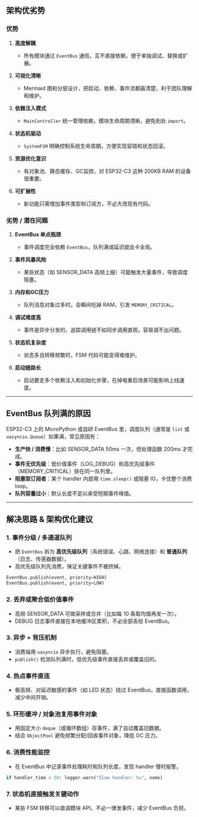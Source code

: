 ## 架构优劣势

### 优势

1. **高度解耦**

   * 所有模块通过 `EventBus` 通信，互不直接依赖，便于单独调试、替换或扩展。
2. **可视化清晰**

   * Mermaid 图和分层设计，把启动、依赖、事件流都画清楚，利于团队理解和维护。
3. **依赖注入模式**

   * `MainController` 统一管理依赖，模块生命周期清晰，避免到处 `import`。
4. **状态机驱动**

   * `SystemFSM` 明确控制系统生命周期，方便实现容错和状态回滚。
5. **资源优化意识**

   * 有对象池、静态缓存、GC监控，对 ESP32-C3 这种 200KB RAM 的设备很重要。
6. **可扩展性**

   * 新功能只需增加事件类型和订阅方，不必大改现有代码。

### 劣势 / 潜在问题

1. **EventBus 单点瓶颈**

   * 事件调度完全依赖 `EventBus`，队列满或延迟就会卡全局。
2. **事件风暴风险**

   * 某些状态（如 SENSOR\_DATA 高频上报）可能触发大量事件，导致调度阻塞。
3. **内存和GC压力**

   * 队列消息对象过多时，会瞬间吃掉 RAM，引发 `MEMORY_CRITICAL`。
4. **调试难度高**

   * 事件是异步分发的，追踪调用链不如同步调用直观，容易调不出问题。
5. **状态机复杂度**

   * 状态多且转移频繁时，FSM 代码可能变得难维护。
6. **启动链路长**

   * 启动要走多个依赖注入和初始化步骤，在掉电重启场景可能影响上线速度。

---

## EventBus 队列满的原因

ESP32-C3 上的 MicroPython 或自研 EventBus 里，调度队列（通常是 `list` 或 `uasyncio.Queue`）如果满，常见原因有：

* **生产快 / 消费慢**：比如 SENSOR\_DATA 50ms 一次，但处理函数 200ms 才完成。
* **事件无优先级**：低价值事件（LOG\_DEBUG）和高优先级事件（MEMORY\_CRITICAL）排在同一队列里。
* **阻塞型订阅者**：某个 handler 内部用 `time.sleep()` 或阻塞 IO，卡住整个消费 loop。
* **队列容量过小**：默认长度不足以承受短期事件峰值。

---

## 解决思路 & 架构优化建议

### 1. **事件分级 / 多通道队列**

* 把 `EventBus` 拆为 **高优先级队列**（系统错误、心跳、网络连接）和 **普通队列**（日志、传感器数据）。
* 高优先级队列先消费，保证关键事件不被挤掉。

```python
EventBus.publish(event, priority=HIGH)
EventBus.publish(event, priority=LOW)
```

### 2. **丢弃或聚合低价值事件**

* 高频 SENSOR\_DATA 可做采样或合并（比如每 10 条取均值再发一次）。
* DEBUG 日志事件直接在本地缓冲区累积，不必全部丢给 EventBus。

### 3. **异步 + 背压机制**

* 消费端用 `uasyncio` 异步执行，避免阻塞。
* `publish()` 检测队列满时，低优先级事件直接丢弃或覆盖旧的。

### 4. **热点事件直连**

* 极高频、对延迟敏感的事件（如 LED 状态）绕过 EventBus，直接函数调用，减少中间开销。

### 5. **环形缓冲 / 对象池复用事件对象**

* 用固定大小 `deque`（或循环数组）存事件，满了自动覆盖旧数据。
* 结合 `ObjectPool` 避免频繁分配/回收事件对象，降低 GC 压力。

### 6. **消费性能监控**

* 在 EventBus 中记录事件处理耗时和队列长度，发现 handler 慢时报警。

```python
if handler_time > 50: logger.warn("Slow handler: %s", name)
```

### 7. **状态机直接触发关键动作**

* 某些 FSM 转移可以直调模块 API，不必一律发事件，减少 EventBus 负担。